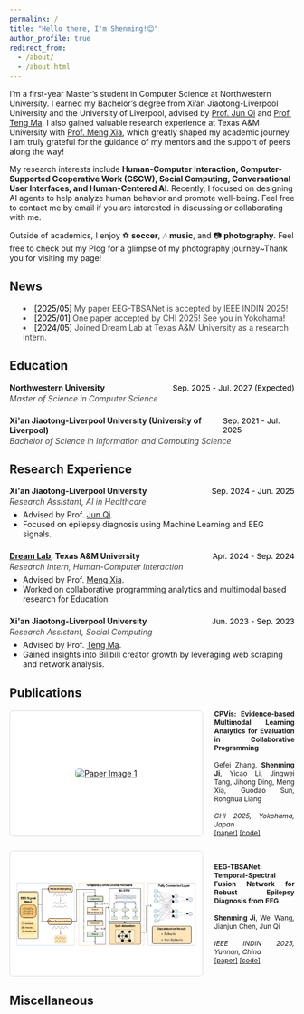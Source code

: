 ```yaml
---
permalink: /
title: "Hello there, I'm Shenming!😊"
author_profile: true
redirect_from: 
  - /about/
  - /about.html
---
```


I’m a first-year Master’s student in Computer Science at Northwestern University. I earned my Bachelor’s degree from Xi’an Jiaotong-Liverpool University and the University of Liverpool, advised by [Prof. Jun Qi](https://scholar.xjtlu.edu.cn/en/persons/JunQi) and [Prof. Teng Ma](https://scholar.xjtlu.edu.cn/en/persons/TengMa). I also gained valuable research experience at Texas A&M University with [Prof. Meng Xia](https://www.xiameng.org/), which greatly shaped my academic journey. I am truly grateful for the guidance of my mentors and the support of peers along the way!

My research interests include **Human-Computer Interaction, Computer-Supported Cooperative Work (CSCW), Social Computing, Conversational User Interfaces, and Human-Centered AI**. Recently, I focused on designing AI agents to help analyze human behavior and promote well-being. Feel free to contact me by email if you are interested in discussing or collaborating with me.

Outside of academics, I enjoy ⚽ **soccer**, 🎶 **music**, and 📷 **photography**. Feel free to check out my Plog for a glimpse of my photography journey~Thank you for visiting my page!

<style>
  .pub-frame {
    width: 340px;                
    height: 220px;               
    background: #ffffff;         
    border: 1px solid #ddd;
    border-radius: 6px;
    display: flex;
    justify-content: center;     
    align-items: center;       
    overflow: hidden;           
    flex-shrink: 0;         
  }
  .pub-img {
    max-width: 95%;            
    max-height: 95%;            
    object-fit: contain;         
    border-radius: 6px;
  }
  .pub-item {
    display: flex;
    align-items: center;
    gap: 20px;
    margin-bottom: 24px;
  }
  .pub-text {
    font-size: 0.85em;
    text-align: justify;
  }
  .page__content a { 
    color: rgba(78, 42, 132, 1) !important; 
  }
  @media (max-width: 768px) {
    .pub-item {
      flex-direction: column;
      align-items: flex-start;
    }

    .pub-frame {
      width: 100%;
      height: auto;
      aspect-ratio: 16 / 9;     
    }

    .pub-img {
      max-width: 100%;
      max-height: 100%;
    }
  }
</style>
## News

<ul style="list-style: disc inside; font-size: 1em; color: #444; margin-bottom: 24px;">
  <li><span style="font-style: normal; color: #000;">[2025/05]</span> My paper EEG-TBSANet is accepted by IEEE INDIN 2025!</li>
  <li><span style="font-style: normal; color: #000;">[2025/01]</span> One paper accepted by CHI 2025! See you in Yokohama!</li>
  <li><span style="font-style: normal; color: #000;">[2024/05]</span> Joined Dream Lab at Texas A&M University as a research intern.</li>
</ul>

## Education

<div style="margin-bottom: 22px;">
  <div style="display: flex; justify-content: space-between; align-items: baseline;">
    <span><strong>Northwestern University</strong></span>
    <span style="font-size: 0.98em; color: #000;">Sep. 2025 - Jul. 2027 (Expected)</span>
  </div>
  <div style="margin-top: 2px; font-size: 1em; color: #444;"><em>Master of Science in Computer Science</em></div>
</div>

<div style="margin-bottom: 22px;">
  <div style="display: flex; justify-content: space-between; align-items: baseline;">
    <span><strong>Xi'an Jiaotong-Liverpool University (University of Liverpool)</strong></span>
    <span style="font-size: 0.98em; color: #000;">Sep. 2021 - Jul. 2025</span>
  </div>
  <div style="margin-top: 2px; font-size: 1em; color: #444;"><em>Bachelor of Science in Information and Computing Science</em></div>
</div>

## Research Experience

<div style="margin-bottom: 22px;">
  <div style="display: flex; justify-content: space-between; align-items: baseline;">
    <span><strong>Xi'an Jiaotong-Liverpool University</strong></span>
    <span style="font-size: 0.98em; color: #000;">Sep. 2024 - Jun. 2025</span>
  </div>
  <div style="margin-top: 2px; font-size: 1em; color: #444;"><em>Research Assistant, AI in Healthcare</em></div>
  <ul style="margin-top: 6px;">
    <li>Advised by Prof. <a href="https://scholar.xjtlu.edu.cn/en/persons/JunQi">Jun Qi</a>.</li>
    <li>Focused on epilepsy diagnosis using Machine Learning and EEG signals.</li>
  </ul>
</div>

<div style="margin-bottom: 22px;">
  <div style="display: flex; justify-content: space-between; align-items: baseline;">
    <span><strong><a href="https://www.xiameng.org/DreamLab/">Dream Lab</a>, Texas A&M University</strong></span>
    <span style="font-size: 0.98em; color: #000;">Apr. 2024 - Sep. 2024</span>
  </div>
  <div style="margin-top: 2px; font-size: 1em; color: #444;"><em>Research Intern, Human-Computer Interaction</em></div>
  <ul style="margin-top: 6px;">
    <li>Advised by Prof. <a href="https://www.xiameng.org/">Meng Xia</a>.</li>
    <li>Worked on collaborative programming analytics and multimodal based research for Education.</li>
  </ul>
</div>

<div style="margin-bottom: 22px;">
  <div style="display: flex; justify-content: space-between; align-items: baseline;">
    <span><strong>Xi'an Jiaotong-Liverpool University</strong></span>
    <span style="font-size: 0.98em; color: #000;">Jun. 2023 - Sep. 2023</span>
  </div>
  <div style="margin-top: 2px; font-size: 1em; color: #444;"><em>Research Assistant, Social Computing</em></div>
  <ul style="margin-top: 6px;">
    <li>Advised by Prof. <a href="https://scholar.xjtlu.edu.cn/en/persons/TengMa">Teng Ma</a>.</li>
    <li>Gained insights into Bilibili creator growth by leveraging web scraping and network analysis.</li>
  </ul>
</div>

## Publications

<!-- ===== Publication 1 ===== -->
<div class="pub-item">
  <a href="images/CPVis.jpg" target="_blank" class="pub-frame">
    <img src="images/CPVis.jpg" alt="Paper Image 1" class="pub-img">
  </a>
  <div class="pub-text">
    <strong>CPVis: Evidence-based Multimodal Learning Analytics for Evaluation in Collaborative Programming</strong><br><br>
    Gefei Zhang, <strong>Shenming Ji</strong>, Yicao Li, Jingwei Tang, Jihong Ding, Meng Xia, Guodao Sun, Ronghua Liang<br><br>
    <span style="font-style: italic;">CHI 2025, Yokohama, Japan</span><br>
    <a href="https://arxiv.org/pdf/2502.17835">[paper]</a> <a href="#">[code]</a>
  </div>
</div>

<!-- ===== Publication 2 ===== -->
<div class="pub-item">
  <a href="images/EEG-TBSANet.jpg" target="_blank" class="pub-frame">
    <img src="images/EEG-TBSANet.jpg" alt="Paper Image 2" class="pub-img">
  </a>
  <div class="pub-text">
    <strong>EEG-TBSANet: Temporal-Spectral Fusion Network for Robust Epilepsy Diagnosis from EEG</strong><br><br>
    <strong>Shenming Ji</strong>, Wei Wang, Jianjun Chen, Jun Qi<br><br>
    <span style="font-style: italic;">IEEE INDIN 2025, Yunnan, China</span><br>
    <a href="#">[paper]</a> <a href="#">[code]</a>
  </div>
</div>

## Miscellaneous

<div id="clustrmaps-widget" style="width: 200px; height: 200px; margin: 32px auto 8px auto;">
  <script type="text/javascript" id="clstr_globe" src="//clustrmaps.com/globe.js?d=y0GafFd3kI-G5QE9JKI-jfakL9ek4ck-VQxQM9biQg0"></script>
</div>
